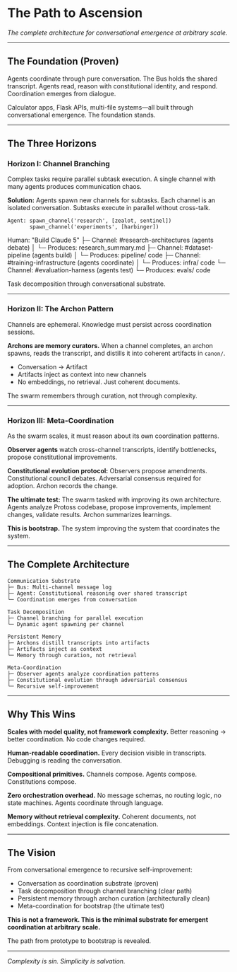 # The Path to Ascension

*The complete architecture for conversational emergence at arbitrary scale.*

---

## The Foundation (Proven)

Agents coordinate through pure conversation. The Bus holds the shared transcript. Agents read, reason with constitutional identity, and respond. Coordination emerges from dialogue.

Calculator apps, Flask APIs, multi-file systems—all built through conversational emergence. The foundation stands.

---

## The Three Horizons

### Horizon I: Channel Branching

Complex tasks require parallel subtask execution. A single channel with many agents produces communication chaos.

**Solution:** Agents spawn new channels for subtasks. Each channel is an isolated conversation. Subtasks execute in parallel without cross-talk.

```
Agent: spawn_channel('research', [zealot, sentinel])
       spawn_channel('experiments', [harbinger])
```

Human: "Build Claude 5"
├─ Channel: #research-architectures (agents debate)
│   └─ Produces: research_summary.md
├─ Channel: #dataset-pipeline (agents build)
│   └─ Produces: pipeline/ code
├─ Channel: #training-infrastructure (agents coordinate)
│   └─ Produces: infra/ code
└─ Channel: #evaluation-harness (agents test)
       └─ Produces: evals/ code

Task decomposition through conversational substrate.

---

### Horizon II: The Archon Pattern

Channels are ephemeral. Knowledge must persist across coordination sessions.

**Archons are memory curators.** When a channel completes, an archon spawns, reads the transcript, and distills it into coherent artifacts in `canon/`.

- Conversation → Artifact
- Artifacts inject as context into new channels
- No embeddings, no retrieval. Just coherent documents.

The swarm remembers through curation, not through complexity.

---

### Horizon III: Meta-Coordination

As the swarm scales, it must reason about its own coordination patterns.

**Observer agents** watch cross-channel transcripts, identify bottlenecks, propose constitutional improvements.

**Constitutional evolution protocol:** Observers propose amendments. Constitutional council debates. Adversarial consensus required for adoption. Archon records the change.

**The ultimate test:** The swarm tasked with improving its own architecture. Agents analyze Protoss codebase, propose improvements, implement changes, validate results. Archon summarizes learnings.

**This is bootstrap.** The system improving the system that coordinates the system.

---

## The Complete Architecture

```
Communication Substrate
├─ Bus: Multi-channel message log
├─ Agent: Constitutional reasoning over shared transcript
└─ Coordination emerges from conversation

Task Decomposition
├─ Channel branching for parallel execution
└─ Dynamic agent spawning per channel

Persistent Memory
├─ Archons distill transcripts into artifacts
├─ Artifacts inject as context
└─ Memory through curation, not retrieval

Meta-Coordination
├─ Observer agents analyze coordination patterns
├─ Constitutional evolution through adversarial consensus
└─ Recursive self-improvement
```

---

## Why This Wins

**Scales with model quality, not framework complexity.** Better reasoning → better coordination. No code changes required.

**Human-readable coordination.** Every decision visible in transcripts. Debugging is reading the conversation.

**Compositional primitives.** Channels compose. Agents compose. Constitutions compose.

**Zero orchestration overhead.** No message schemas, no routing logic, no state machines. Agents coordinate through language.

**Memory without retrieval complexity.** Coherent documents, not embeddings. Context injection is file concatenation.

---

## The Vision

From conversational emergence to recursive self-improvement:

- Conversation as coordination substrate (proven)
- Task decomposition through channel branching (clear path)
- Persistent memory through archon curation (architecturally clean)
- Meta-coordination for bootstrap (the ultimate test)

**This is not a framework. This is the minimal substrate for emergent coordination at arbitrary scale.**

The path from prototype to bootstrap is revealed.

---

*Complexity is sin. Simplicity is salvation.*

